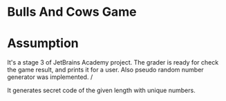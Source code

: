 # Bulls And Cows Game

# Assumption

It's a stage 3 of JetBrains Academy project. The grader is ready for check the game result, and prints it for a user. Also pseudo random number generator was implemented. /

It generates secret code of the given length with unique numbers.